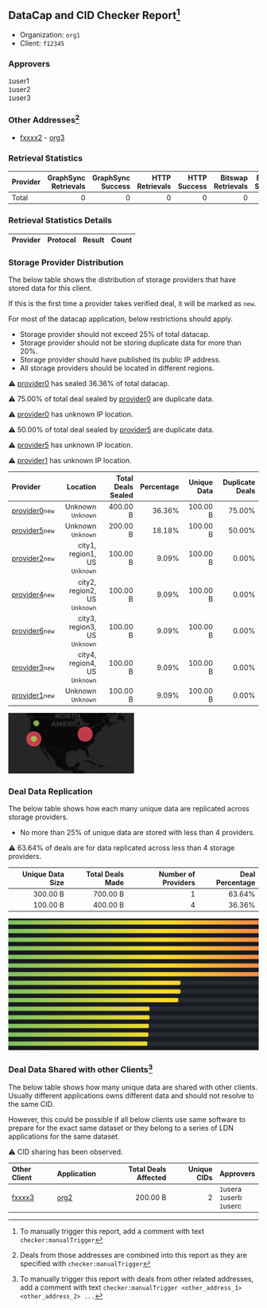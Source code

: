 ## DataCap and CID Checker Report[^1]
 - Organization: `org1`
 - Client: `f12345`
### Approvers
`1`user1<br/>`1`user2<br/>`1`user3

### Other Addresses[^2]
 - [fxxxx2](https://filfox.info/en/address/fxxxx2) - [org3](url3)

### Retrieval Statistics
| Provider | GraphSync Retrievals | GraphSync Success | HTTP Retrievals | HTTP Success | Bitswap Retrievals | Bitswap Success |
| :------- | -------------------: | ----------------: | --------------: | -----------: | -----------------: | --------------: |
| Total    |                    0 |                 0 |               0 |            0 |                  0 |               0 |

### Retrieval Statistics Details
| Provider | Protocol | Result | Count |
| :------- | -------: | -----: | ----: |

### Storage Provider Distribution
The below table shows the distribution of storage providers that have stored data for this client.

If this is the first time a provider takes verified deal, it will be marked as `new`.

For most of the datacap application, below restrictions should apply.
 - Storage provider should not exceed 25% of total datacap.
 - Storage provider should not be storing duplicate data for more than 20%.
 - Storage provider should have published its public IP address.
 - All storage providers should be located in different regions.

⚠️ [provider0](https://filfox.info/en/address/provider0) has sealed 36.36% of total datacap.

⚠️ 75.00% of total deal sealed by [provider0](https://filfox.info/en/address/provider0) are duplicate data.

⚠️ [provider0](https://filfox.info/en/address/provider0) has unknown IP location.

⚠️ 50.00% of total deal sealed by [provider5](https://filfox.info/en/address/provider5) are duplicate data.

⚠️ [provider5](https://filfox.info/en/address/provider5) has unknown IP location.

⚠️ [provider1](https://filfox.info/en/address/provider1) has unknown IP location.

| Provider                                                    |                         Location | Total Deals Sealed | Percentage | Unique Data | Duplicate Deals |
| :---------------------------------------------------------- | -------------------------------: | -----------------: | ---------: | ----------: | --------------: |
| [provider0](https://filfox.info/en/address/provider0)`new`  |            Unknown<br/>`Unknown` |           400.00 B |     36.36% |    100.00 B |          75.00% |
| [provider5](https://filfox.info/en/address/provider5)`new`  |            Unknown<br/>`Unknown` |           200.00 B |     18.18% |    100.00 B |          50.00% |
| [provider2](https://filfox.info/en/address/provider2)`new`  | city1, region1, US<br/>`Unknown` |           100.00 B |      9.09% |    100.00 B |           0.00% |
| [provider4](https://filfox.info/en/address/provider4)`new`  | city2, region2, US<br/>`Unknown` |           100.00 B |      9.09% |    100.00 B |           0.00% |
| [provider6](https://filfox.info/en/address/provider6)`new`  | city3, region3, US<br/>`Unknown` |           100.00 B |      9.09% |    100.00 B |           0.00% |
| [provider3](https://filfox.info/en/address/provider3)`new`  | city4, region4, US<br/>`Unknown` |           100.00 B |      9.09% |    100.00 B |           0.00% |
| [provider1](https://filfox.info/en/address/provider1)`new`  |            Unknown<br/>`Unknown` |           100.00 B |      9.09% |    100.00 B |           0.00% |

<img src="./provider.png"/>

### Deal Data Replication
The below table shows how each many unique data are replicated across storage providers.

- No more than 25% of unique data are stored with less than 4 providers.

⚠️ 63.64% of deals are for data replicated across less than 4 storage providers.

| Unique Data Size | Total Deals Made | Number of Providers | Deal Percentage |
| ---------------: | ---------------: | ------------------: | --------------: |
|         300.00 B |         700.00 B |                   1 |          63.64% |
|         100.00 B |         400.00 B |                   4 |          36.36% |

<img src="./replica.png"/>

### Deal Data Shared with other Clients[^3]
The below table shows how many unique data are shared with other clients.
Usually different applications owns different data and should not resolve to the same CID.

However, this could be possible if all below clients use same software to prepare for the exact same dataset or they belong to a series of LDN applications for the same dataset.

⚠️ CID sharing has been observed.

| Other Client                                    | Application  | Total Deals Affected | Unique CIDs | Approvers                          |
| :---------------------------------------------- | :----------- | -------------------: | ----------: | :--------------------------------- |
| [fxxxx3](https://filfox.info/en/address/fxxxx3) | [org2](url2) |             200.00 B |           2 | `1`usera<br/>`1`userb<br/>`1`userc |

[^1]: To manually trigger this report, add a comment with text `checker:manualTrigger`

[^2]: Deals from those addresses are combined into this report as they are specified with `checker:manualTrigger`

[^3]: To manually trigger this report with deals from other related addresses, add a comment with text `checker:manualTrigger <other_address_1> <other_address_2> ...`
